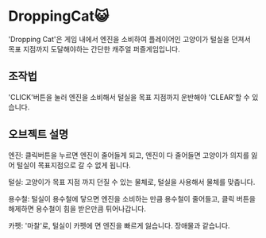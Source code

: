 # DroppingCat😺
'Dropping Cat'은 게임 내에서 엔진을 소비하여 플레이어인 고양이가 털실을 던져서 목표 지점까지 도달해야하는 간단한 캐주얼 퍼즐게임입니다.  

## 조작법
'CLICK'버튼을 눌러 엔진을 소비해서 털실을 목표 지점까지 운반해야 'CLEAR'할 수 있습니다.

## 오브젝트 설명
엔진: 클릭버튼을 누르면 엔진이 줄어들게 되고, 엔진이 다 줄어들면 고양이가 의지를 잃어 털실이 목표지점으로 갈 수 없게 됩니다.

털실: 고양이가 목표 지점 까지 던질 수 있는 물체로, 털실을 사용해서 물체를 맞춥니다.

용수철: 털실이 용수철에 닿으면 엔진을 소비하는 만큼 용수철이 줄어들고, 클릭 버튼을 해제하면 용수철이 힘을 받은만큼 튀어나갑니다.

카펫: '마찰'로, 털실이 카펫에 면 엔진을 빠르게 잃습니다. 장애물과 같습니다.
 
